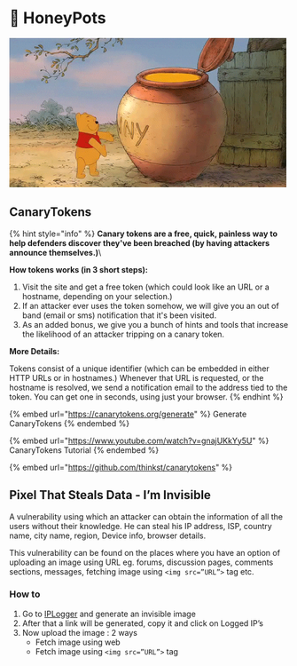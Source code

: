 # 🍯 HoneyPots

![](<../.gitbook/assets/giphy (1).gif>)

## CanaryTokens

{% hint style="info" %}
**Canary tokens are a free, quick, painless way to help defenders discover they've been breached (by having attackers announce themselves.)**\\

**How tokens works (in 3 short steps):**

1. Visit the site and get a free token (which could look like an URL or a hostname, depending on your selection.)
2. If an attacker ever uses the token somehow, we will give you an out of band (email or sms) notification that it's been visited.
3. As an added bonus, we give you a bunch of hints and tools that increase the likelihood of an attacker tripping on a canary token.

**More Details:**

Tokens consist of a unique identifier (which can be embedded in either HTTP URLs or in hostnames.) Whenever that URL is requested, or the hostname is resolved, we send a notification email to the address tied to the token. You can get one in seconds, using just your browser.
{% endhint %}

{% embed url="https://canarytokens.org/generate" %}
Generate CanaryTokens
{% endembed %}

{% embed url="https://www.youtube.com/watch?v=gnajUKkYy5U" %}
CanaryTokens Tutorial
{% endembed %}

{% embed url="https://github.com/thinkst/canarytokens" %}

## Pixel That Steals Data - I’m Invisible

A vulnerability using which an attacker can obtain the information of all the users without their knowledge. He can steal his IP address, ISP, country name, city name, region, Device info, browser details.

This vulnerability can be found on the places where you have an option of uploading an image using URL eg. forums, discussion pages, comments sections, messages, fetching image using `<img src=”URL”>` tag etc.

### How to

1. Go to [IPLogger](https://iplogger.org/invisible/) and generate an invisible image
2. After that a link will be generated, copy it and click on Logged IP’s
3. Now upload the image : 2 ways
   * Fetch image using web
   * Fetch image using `<img src=”URL”>` tag
